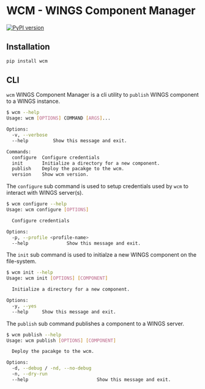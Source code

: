 # WCM - WINGS Component Manager

[![PyPI version](https://badge.fury.io/py/wcm.svg)](https://badge.fury.io/py/wcm)

## Installation

```bash
pip install wcm
```

## CLI

`wcm` WINGS Component Manager is a cli utility to `publish` WINGS component to a WINGS instance.

```bash
$ wcm --help
Usage: wcm [OPTIONS] COMMAND [ARGS]...

Options:
  -v, --verbose
  --help         Show this message and exit.

Commands:
  configure  Configure credentials
  init       Initialize a directory for a new component.
  publish    Deploy the pacakge to the wcm.
  version    Show wcm version.
```

The `configure` sub command is used to setup credentials used by `wcm` to interact with WINGS server(s).

```bash
$ wcm configure --help
Usage: wcm configure [OPTIONS]

  Configure credentials

Options:
  -p, --profile <profile-name>
  --help              Show this message and exit.
```

The `init` sub command is used to initialze a new WINGS component on the file-system.

```bash
$ wcm init --help
Usage: wcm init [OPTIONS] [COMPONENT]

  Initialize a directory for a new component.

Options:
  -y, --yes
  --help     Show this message and exit.
```

The `publish` sub command publishes a component to a WINGS server.

```bash
$ wcm publish --help
Usage: wcm publish [OPTIONS] [COMPONENT]

  Deploy the pacakge to the wcm.

Options:
  -d, --debug / -nd, --no-debug
  -n, --dry-run
  --help                         Show this message and exit.
```
